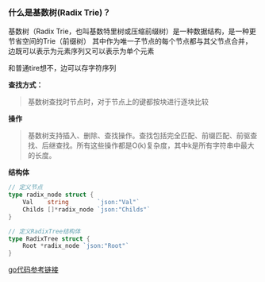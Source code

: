 ### 什么是基数树(Radix Trie)？

基数树（Radix Trie，也叫基数特里树或压缩前缀树）是一种数据结构，是一种更节省空间的Trie（前缀树）
其中作为唯一子节点的每个节点都与其父节点合并，边既可以表示为元素序列又可以表示为单个元素

和普通tire想不，边可以存字符序列

**查找方式：**
> 基数树查找时节点时，对于节点上的键都按块进行逐块比较

**操作**
> 基数树支持插入、删除、查找操作。查找包括完全匹配、前缀匹配、前驱查找、后继查找。所有这些操作都是O(k)复杂度，其中k是所有字符串中最大的长度。

**结构体**
```go
// 定义节点
type radix_node struct {
	Val    string        `json:"Val"`
	Childs []*radix_node `json:"Childs"`
}

// 定义RadixTree结构体
type RadixTree struct {
	Root *radix_node `json:"Root"`
}
```
[go代码参考链接](https://github.com/ZBIGBEAR/radix_tree)